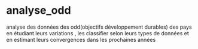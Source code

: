 # analyse_odd
analyse des données des odd(objectifs développement durables) des pays en étudiant leurs variations , les classifier selon leurs types de données  et en estimant leurs convergences dans les prochaines années


